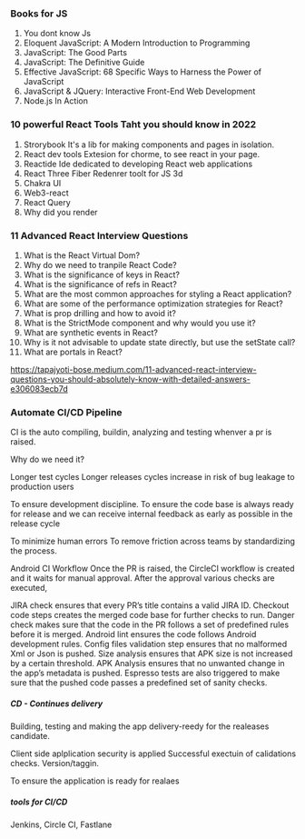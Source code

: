 ### Books for JS

1. You dont know Js
2. Eloquent JavaScript: A Modern Introduction to Programming
3. JavaScript: The Good Parts
4. JavaScript: The Definitive Guide
5. Effective JavaScript: 68 Specific Ways to Harness the Power of JavaScript
6. JavaScript & JQuery: Interactive Front-End Web Development
7. Node.js In Action

### 10 powerful React Tools Taht you should know in 2022

1. Strorybook
   It's a lib for making components and pages in isolation.
2. React dev tools
   Extesion for chorme, to see react in your page.
3. Reactide
   Ide dedicated to developing React web applications
4. React Three Fiber
   Redenrer toolt for JS 3d
5. Chakra UI
6. Web3-react
7. React Query
8. Why did you render

### 11 Advanced React Interview Questions

1. What is the React Virtual Dom?
2. Why do we need to tranpile React Code?
3. What is the significance of keys in React?
4. What is the significance of refs in React?
5. What are the most common approaches for styling a React application?
6. What are some of the performance optimization strategies for React?
7. What is prop drilling and how to avoid it?
8. What is the StrictMode component and why would you use it?
9. What are synthetic events in React?
10. Why is it not advisable to update state directly, but use the setState call?
11. What are portals in React?

https://tapajyoti-bose.medium.com/11-advanced-react-interview-questions-you-should-absolutely-know-with-detailed-answers-e306083ecb7d

### Automate CI/CD Pipeline

CI is the auto compiling, buildin, analyzing and testing whenver a pr is raised.

Why do we need it?

Longer test cycles
Longer releases cycles
increase in risk of bug leakage to production users

To ensure development discipline.
To ensure the code base is always ready for release and we can receive internal feedback as early as possible in the release cycle

To minimize human errors
To remove friction across teams by standardizing the process.

Android CI Workflow
Once the PR is raised, the CircleCI workflow is created and it waits for manual approval. After the approval various checks are executed,

JIRA check ensures that every PR’s title contains a valid JIRA ID.
Checkout code steps creates the merged code base for further checks to run.
Danger check makes sure that the code in the PR follows a set of predefined rules before it is merged.
Android lint ensures the code follows Android development rules.
Config files validation step ensures that no malformed Xml or Json is pushed.
Size analysis ensures that APK size is not increased by a certain threshold.
APK Analysis ensures that no unwanted change in the app’s metadata is pushed.
Espresso tests are also triggered to make sure that the pushed code passes a predefined set of sanity checks.

##### CD - Continues delivery

Building, testing and making the app delivery-reedy for the realeases candidate.

Client side aplplication security is applied
Successful exectuin of calidations checks.
Version/taggin.

To ensure the application is ready for realaes

##### tools for CI/CD

Jenkins, Circle CI, Fastlane
